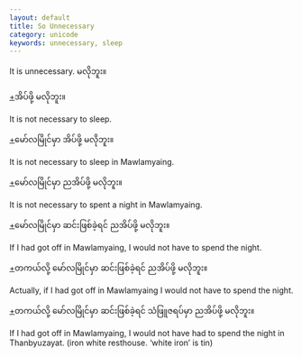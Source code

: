```yaml
---
layout: default
title: So Unnecessary
category: unicode
keywords: unnecessary, sleep
---
```


<p>It is unnecessary. <span class='mm3'>မလိုဘူး။</span></p>

<p class='hide-trigger'><a href="#">+</a><span class='mm3'>အိပ်ဖို့ မလိုဘူး။</span></p>
<p class='hide-this'>It is not necessary to sleep.</p>

<p class='hide-trigger'><a href="#">+</a><span class='mm3'>မော်လမြိုင်မှာ အိပ်ဖို့ မလိုဘူး။</span></p>
<p class='hide-this'>It is not necessary to sleep in Mawlamyaing.</p>

<p class='hide-trigger'><a href="#">+</a><span class='mm3'>မော်လမြိုင်မှာ ညအိပ်ဖို့ မလိုဘူး။</span></p>
<p class='hide-this'>It is not necessary to spent a night in Mawlamyaing.</p>

<p class='hide-trigger'><a href="#">+</a><span class='mm3'>မော်လမြိုင်မှာ ဆင်းဖြစ်ခဲ့ရင် ညအိပ်ဖို့ မလိုဘူး။</span></p>
<p class='hide-this'>If I had got off in Mawlamyaing, I would not have to spend the night.</p>

<p class='hide-trigger'><a href="#">+</a><span class='mm3'>တကယ်လို့ မော်လမြိုင်မှာ ဆင်းဖြစ်ခဲ့ရင် ညအိပ်ဖို့ မလိုဘူး။</span></p>
<p class='hide-this'>Actually, if I had got off in Mawlamyaing I would not have to spend the night.</p>

<p class='hide-trigger'><a href="#">+</a><span class='mm3'>တကယ်လို့ မော်လမြိုင်မှာ ဆင်းဖြစ်ခဲ့ရင် သံဖြူဇရပ်မှာ ညအိပ်ဖို့ မလိုဘူး။</span></p>
<p class='hide-this'>If I had got off in Mawlamyaing, I would not have had to spend the night in Thanbyuzayat. (iron white resthouse. ‘white iron’ is tin)</p>

